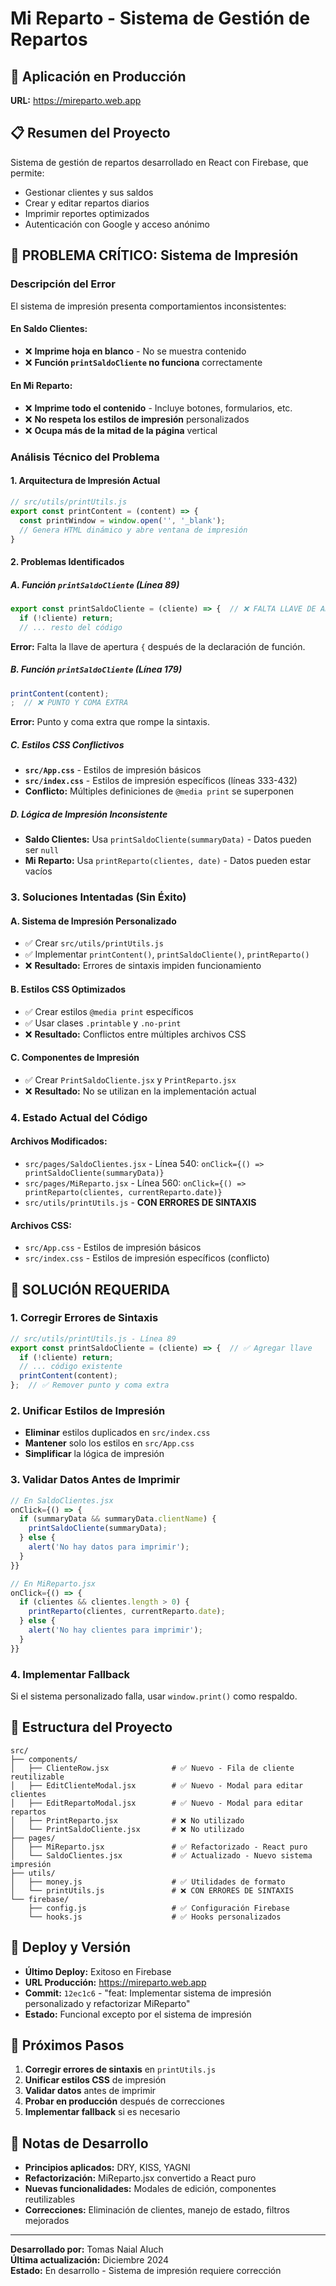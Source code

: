 # Mi Reparto - Sistema de Gestión de Repartos

## 🚀 **Aplicación en Producción**
**URL:** https://mireparto.web.app

## 📋 **Resumen del Proyecto**
Sistema de gestión de repartos desarrollado en React con Firebase, que permite:
- Gestionar clientes y sus saldos
- Crear y editar repartos diarios
- Imprimir reportes optimizados
- Autenticación con Google y acceso anónimo

## 🐛 **PROBLEMA CRÍTICO: Sistema de Impresión**

### **Descripción del Error**
El sistema de impresión presenta comportamientos inconsistentes:

#### **En Saldo Clientes:**
- ❌ **Imprime hoja en blanco** - No se muestra contenido
- ❌ **Función `printSaldoCliente` no funciona** correctamente

#### **En Mi Reparto:**
- ❌ **Imprime todo el contenido** - Incluye botones, formularios, etc.
- ❌ **No respeta los estilos de impresión** personalizados
- ❌ **Ocupa más de la mitad de la página** vertical

### **Análisis Técnico del Problema**

#### **1. Arquitectura de Impresión Actual**
```javascript
// src/utils/printUtils.js
export const printContent = (content) => {
  const printWindow = window.open('', '_blank');
  // Genera HTML dinámico y abre ventana de impresión
}
```

#### **2. Problemas Identificados**

##### **A. Función `printSaldoCliente` (Línea 89)**
```javascript
export const printSaldoCliente = (cliente) => {  // ❌ FALTA LLAVE DE APERTURA
  if (!cliente) return;
  // ... resto del código
```

**Error:** Falta la llave de apertura `{` después de la declaración de función.

##### **B. Función `printSaldoCliente` (Línea 179)**
```javascript
printContent(content);
;  // ❌ PUNTO Y COMA EXTRA
```

**Error:** Punto y coma extra que rompe la sintaxis.

##### **C. Estilos CSS Conflictivos**
- **`src/App.css`** - Estilos de impresión básicos
- **`src/index.css`** - Estilos de impresión específicos (líneas 333-432)
- **Conflicto:** Múltiples definiciones de `@media print` se superponen

##### **D. Lógica de Impresión Inconsistente**
- **Saldo Clientes:** Usa `printSaldoCliente(summaryData)` - Datos pueden ser `null`
- **Mi Reparto:** Usa `printReparto(clientes, date)` - Datos pueden estar vacíos

### **3. Soluciones Intentadas (Sin Éxito)**

#### **A. Sistema de Impresión Personalizado**
- ✅ Crear `src/utils/printUtils.js`
- ✅ Implementar `printContent()`, `printSaldoCliente()`, `printReparto()`
- ❌ **Resultado:** Errores de sintaxis impiden funcionamiento

#### **B. Estilos CSS Optimizados**
- ✅ Crear estilos `@media print` específicos
- ✅ Usar clases `.printable` y `.no-print`
- ❌ **Resultado:** Conflictos entre múltiples archivos CSS

#### **C. Componentes de Impresión**
- ✅ Crear `PrintSaldoCliente.jsx` y `PrintReparto.jsx`
- ❌ **Resultado:** No se utilizan en la implementación actual

### **4. Estado Actual del Código**

#### **Archivos Modificados:**
- `src/pages/SaldoClientes.jsx` - Línea 540: `onClick={() => printSaldoCliente(summaryData)}`
- `src/pages/MiReparto.jsx` - Línea 560: `onClick={() => printReparto(clientes, currentReparto.date)}`
- `src/utils/printUtils.js` - **CON ERRORES DE SINTAXIS**

#### **Archivos CSS:**
- `src/App.css` - Estilos de impresión básicos
- `src/index.css` - Estilos de impresión específicos (conflicto)

## 🔧 **SOLUCIÓN REQUERIDA**

### **1. Corregir Errores de Sintaxis**
```javascript
// src/utils/printUtils.js - Línea 89
export const printSaldoCliente = (cliente) => {  // ✅ Agregar llave
  if (!cliente) return;
  // ... código existente
  printContent(content);
};  // ✅ Remover punto y coma extra
```

### **2. Unificar Estilos de Impresión**
- **Eliminar** estilos duplicados en `src/index.css`
- **Mantener** solo los estilos en `src/App.css`
- **Simplificar** la lógica de impresión

### **3. Validar Datos Antes de Imprimir**
```javascript
// En SaldoClientes.jsx
onClick={() => {
  if (summaryData && summaryData.clientName) {
    printSaldoCliente(summaryData);
  } else {
    alert('No hay datos para imprimir');
  }
}}

// En MiReparto.jsx
onClick={() => {
  if (clientes && clientes.length > 0) {
    printReparto(clientes, currentReparto.date);
  } else {
    alert('No hay clientes para imprimir');
  }
}}
```

### **4. Implementar Fallback**
Si el sistema personalizado falla, usar `window.print()` como respaldo.

## 📁 **Estructura del Proyecto**

```
src/
├── components/
│   ├── ClienteRow.jsx              # ✅ Nuevo - Fila de cliente reutilizable
│   ├── EditClienteModal.jsx        # ✅ Nuevo - Modal para editar clientes
│   ├── EditRepartoModal.jsx        # ✅ Nuevo - Modal para editar repartos
│   ├── PrintReparto.jsx            # ❌ No utilizado
│   └── PrintSaldoCliente.jsx       # ❌ No utilizado
├── pages/
│   ├── MiReparto.jsx               # ✅ Refactorizado - React puro
│   └── SaldoClientes.jsx           # ✅ Actualizado - Nuevo sistema impresión
├── utils/
│   ├── money.js                    # ✅ Utilidades de formato
│   └── printUtils.js               # ❌ CON ERRORES DE SINTAXIS
└── firebase/
    ├── config.js                   # ✅ Configuración Firebase
    └── hooks.js                    # ✅ Hooks personalizados
```

## 🚀 **Deploy y Versión**

- **Último Deploy:** Exitoso en Firebase
- **URL Producción:** https://mireparto.web.app
- **Commit:** `12ec1c6` - "feat: Implementar sistema de impresión personalizado y refactorizar MiReparto"
- **Estado:** Funcional excepto por el sistema de impresión

## 🎯 **Próximos Pasos**

1. **Corregir errores de sintaxis** en `printUtils.js`
2. **Unificar estilos CSS** de impresión
3. **Validar datos** antes de imprimir
4. **Probar en producción** después de correcciones
5. **Implementar fallback** si es necesario

## 📝 **Notas de Desarrollo**

- **Principios aplicados:** DRY, KISS, YAGNI
- **Refactorización:** MiReparto.jsx convertido a React puro
- **Nuevas funcionalidades:** Modales de edición, componentes reutilizables
- **Correcciones:** Eliminación de clientes, manejo de estado, filtros mejorados

---

**Desarrollado por:** Tomas Naial Aluch  
**Última actualización:** Diciembre 2024  
**Estado:** En desarrollo - Sistema de impresión requiere corrección
